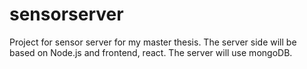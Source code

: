 # sensorserver
Project for sensor server for my master thesis. The server side will be based on Node.js and frontend, react. The server will use mongoDB.
